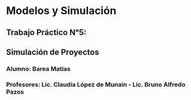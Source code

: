 # Modelos y Simulación

## Trabajo Práctico N°5:
## Simulación de Proyectos

### Alumno: Barea Matias

### Profesores: Lic. Claudia López de Munain - Lic. Bruno Alfredo Pazos
